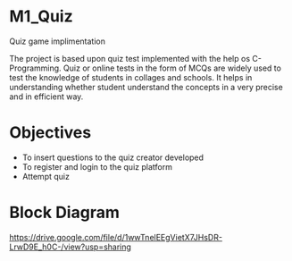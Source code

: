 # M1_Quiz
Quiz game implimentation<br />

The project is based upon quiz test implemented with the help os C-Programming. Quiz or online tests in the form of MCQs are widely used to test the knowledge of students in collages and schools. It helps in understanding whether student understand the concepts in a very precise and in efficient way.
 
# Objectives
 * To insert questions to the quiz creator developed
 * To register and login to the quiz platform 
 * Attempt quiz
# Block Diagram
  https://drive.google.com/file/d/1wwTnelEEgVietX7JHsDR-LrwD9E_h0C-/view?usp=sharing
